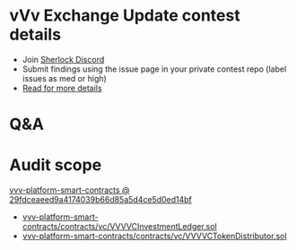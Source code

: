 
# vVv Exchange Update contest details

- Join [Sherlock Discord](https://discord.gg/MABEWyASkp)
- Submit findings using the issue page in your private contest repo (label issues as med or high)
- [Read for more details](https://docs.sherlock.xyz/audits/watsons)

# Q&A

# Audit scope


[vvv-platform-smart-contracts @ 29fdceaeed9a4174039b66d85a5d4ce5d0ed14bf](https://github.com/vvvdevs/vvv-platform-smart-contracts/tree/29fdceaeed9a4174039b66d85a5d4ce5d0ed14bf)
- [vvv-platform-smart-contracts/contracts/vc/VVVVCInvestmentLedger.sol](vvv-platform-smart-contracts/contracts/vc/VVVVCInvestmentLedger.sol)
- [vvv-platform-smart-contracts/contracts/vc/VVVVCTokenDistributor.sol](vvv-platform-smart-contracts/contracts/vc/VVVVCTokenDistributor.sol)


